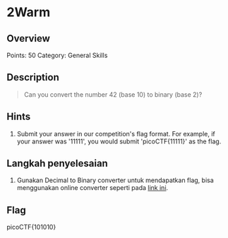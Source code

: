 # 2Warm

## Overview

Points: 50
Category: General Skills

## Description

> Can you convert the number 42 (base 10) to binary (base 2)?

## Hints

1. Submit your answer in our competition's flag format. For example, if your answer was '11111', you would submit 'picoCTF{11111}' as the flag.

## Langkah penyelesaian

1. Gunakan Decimal to Binary converter untuk mendapatkan flag, bisa menggunakan online converter seperti pada [link ini](https://www.rapidtables.com/convert/number/ascii-hex-bin-dec-converter.html).



## Flag

picoCTF{101010}
